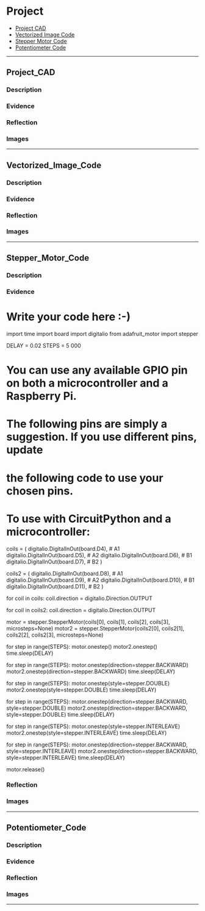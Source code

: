 # Project

* [Project CAD](#Project_CAD)
* [Vectorized Image Code](#Vectorized_Image_Code)
* [Stepper Motor Code](#Stepper_Motor_Code)
* [Potentiometer Code](#Potentiometer_Code)
---

## Project_CAD

### Description

### Evidence

### Reflection

### Images
---

## Vectorized_Image_Code

### Description

### Evidence

### Reflection

### Images
---

## Stepper_Motor_Code

### Description

### Evidence
# Write your code here :-)

import time
import board
import digitalio
from adafruit_motor import stepper

DELAY = 0.02
STEPS = 5 000

# You can use any available GPIO pin on both a microcontroller and a Raspberry Pi.
# The following pins are simply a suggestion. If you use different pins, update
# the following code to use your chosen pins.

# To use with CircuitPython and a microcontroller:
coils = (
    digitalio.DigitalInOut(board.D4),  # A1
    digitalio.DigitalInOut(board.D5),  # A2
    digitalio.DigitalInOut(board.D6),  # B1
    digitalio.DigitalInOut(board.D7),  # B2
)

coils2 = (
    digitalio.DigitalInOut(board.D8),  # A1
    digitalio.DigitalInOut(board.D9),  # A2
    digitalio.DigitalInOut(board.D10),  # B1
    digitalio.DigitalInOut(board.D11),  # B2
)


for coil in coils:
    coil.direction = digitalio.Direction.OUTPUT

for coil in coils2:
    coil.direction = digitalio.Direction.OUTPUT

motor = stepper.StepperMotor(coils[0], coils[1], coils[2], coils[3], microsteps=None)
motor2 = stepper.StepperMotor(coils2[0], coils2[1], coils2[2], coils2[3], microsteps=None)

for step in range(STEPS):
    motor.onestep()
    motor2.onestep()
    time.sleep(DELAY)

for step in range(STEPS):
    motor.onestep(direction=stepper.BACKWARD)
    motor2.onestep(direction=stepper.BACKWARD)
    time.sleep(DELAY)

for step in range(STEPS):
    motor.onestep(style=stepper.DOUBLE)
    motor2.onestep(style=stepper.DOUBLE)
    time.sleep(DELAY)

for step in range(STEPS):
    motor.onestep(direction=stepper.BACKWARD, style=stepper.DOUBLE)
    motor2.onestep(direction=stepper.BACKWARD, style=stepper.DOUBLE)
    time.sleep(DELAY)

for step in range(STEPS):
    motor.onestep(style=stepper.INTERLEAVE)
    motor2.onestep(style=stepper.INTERLEAVE)
    time.sleep(DELAY)

for step in range(STEPS):
    motor.onestep(direction=stepper.BACKWARD, style=stepper.INTERLEAVE)
    motor2.onestep(direction=stepper.BACKWARD, style=stepper.INTERLEAVE)
    time.sleep(DELAY)

motor.release()

### Reflection

### Images
---

## Potentiometer_Code

### Description

### Evidence

### Reflection

### Images
---

